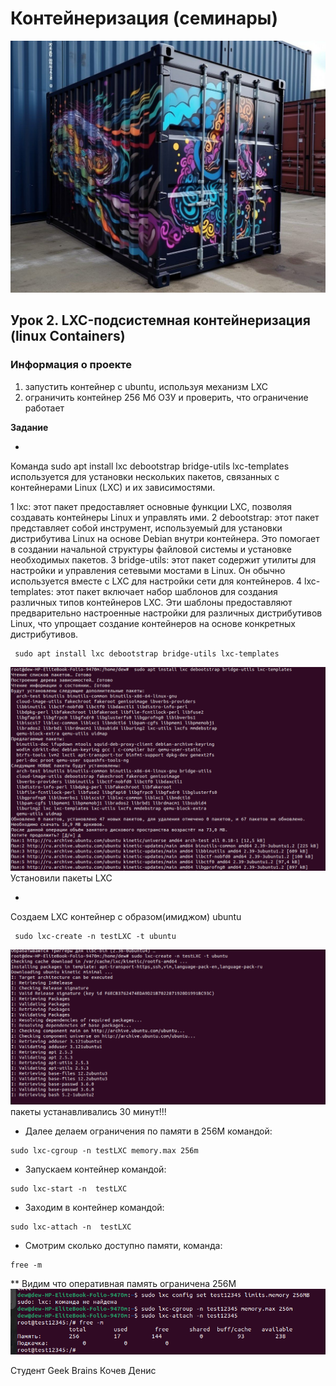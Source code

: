 # Контейнеризация (семинары)


![picture for containerization](https://github.com/DRain777/Containerization/blob/algoritm/source/super_conteiner.jpeg)
## Урок 2. LXC-подсистемная контейнеризация (linux Containers)

### **Информация о проекте**
1) запустить контейнер с ubuntu, используя механизм LXC
2) ограничить контейнер 256 Мб ОЗУ и проверить, что ограничение работает

**Задание**

* 
Команда sudo apt install lxc debootstrap bridge-utils lxc-templates используется для установки нескольких пакетов,
связанных с контейнерами Linux (LXC) и их зависимостями.

1 lxc: этот пакет предоставляет основные функции LXC, позволяя создавать контейнеры Linux и управлять ими.
2 debootstrap: этот пакет представляет собой инструмент, используемый для установки дистрибутива Linux на основе Debian
  внутри контейнера. Это помогает в создании начальной структуры файловой системы и установке необходимых пакетов.
3 bridge-utils: этот пакет содержит утилиты для настройки и управления сетевыми мостами в Linux.
  Он обычно используется вместе с LXC для настройки сети для контейнеров.
4 lxc-templates: этот пакет включает набор шаблонов для создания различных типов контейнеров LXC. Эти шаблоны предоставляют
  предварительно настроенные настройки для различных дистрибутивов Linux, что упрощает создание контейнеров на основе конкретных дистрибутивов. 
```
 sudo apt install lxc debootstrap bridge-utils lxc-templates
```
![picture for containerization](https://github.com/DRain777/Containerization/blob/algoritm/source/install_lxc.png)
Установили пакеты LXC 

*
Создаем LXC контейнер с образом(имиджом) ubuntu
```
 sudo lxc-create -n testLXC -t ubuntu
```
![picture for containerization](https://github.com/DRain777/Containerization/blob/algoritm/source/create_lxc_conteiner.png)
пакеты устанавливались 30 минут!!!

* Далee делаем ограничения по памяти в 256М командой:
```
sudo lxc-cgroup -n testLXC memory.max 256m 
```
* Запускаем контейнер командой:
```
sudo lxc-start -n  testLXC 
```
* Заходим в контейнер командой:
```
sudo lxc-attach -n  testLXC 
```
* Смотрим сколько доступно памяти, команда:
```
free -m  
```
** Видим что оперативная память ограничена 256М
![picture for containerization](https://github.com/DRain777/Containerization/blob/algoritm/source/proof.png)

Студент Geek Brains Кочев Денис











